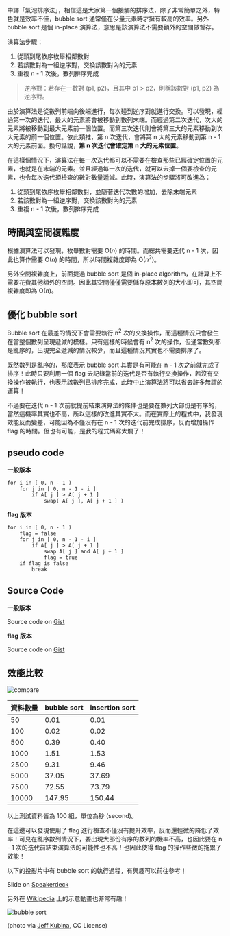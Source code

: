 <!--
[date]: 2013-02-28
[title]: [Sort] 淺談 bubble sort
[name]: sort-about-bubble-sort
[tag]: ACM-ICPC, sort | 排序, algorithm | 演算法
[photo]: http://i.minus.com/j5FW0jRmWXcc6.jpg
-->

中譯「氣泡排序法」，相信這是大家第一個接觸的排序法，除了非常簡單之外，特色就是效率不佳，bubble sort 通常僅在少量元素時才擁有較高的效率。另外 bubble sort 是個 in-place 演算法，意思是該演算法不需要額外的空間做暫存。

演算法步驟：

1. 從頭到尾依序枚舉相鄰數對
2. 若該數對為一組逆序對，交換該數對內的元素
3. 重複 n - 1 次後，數列排序完成

> 逆序對：若存在一數對 (p1, p2)，且其中 p1 > p2，則稱該數對 (p1, p2) 為逆序對。

由於演算法是從數列前端向後端進行，每次碰到逆序對就進行交換。可以發現，經過第一次的迭代，最大的元素將會被移動到數列末端。而經過第二次迭代，次大的元素將被移動到最大元素前一個位置。而第三次迭代則會將第三大的元素移動到次大元素的前一個位置。依此類推，第 n 次迭代，會將第 n 大的元素移動到第 n - 1 大的元素前面。換句話說，**第 n 次迭代會確定第 n 大的元素位置**。

在這樣個情況下，演算法在每一次迭代都可以不需要在檢查那些已經確定位置的元素，也就是在末端的元素。並且經過每一次的迭代，就可以去掉一個要檢查的元素，也令每次迭代須檢查的數對數量遞減。此時，演算法的步驟將可改進為：

1. 從頭到尾依序枚舉相鄰數對，並隨著迭代次數的增加，去除末端元素
2. 若該數對為一組逆序對，交換該數對內的元素
3. 重複 n - 1 次後，數列排序完成

時間與空間複雜度
-------------------

根據演算法可以發現，枚舉數對需要 O(*n*) 的時間。而總共需要迭代 n - 1 次，因此也算作需要 O(*n*) 的時間，所以時間複雜度即為 O(*n*<sup>2</sup>)。

另外空間複雜度上，前面提過 bubble sort 是個 in-place algorithm，在計算上不需要花費其他額外的空間。因此其空間僅僅需要儲存原本數列的大小即可，其空間複雜度即為 O(*n*)。

優化 bubble sort
---------------------

Bubble sort 在最差的情況下會需要執行 n<sup>2</sup> 次的交換操作，而這種情況只會發生在當整個數列呈現遞減的模樣。只有這樣的時候會有 n<sup>2</sup> 次的操作，但通常數列都是亂序的，出現完全遞減的情況較少，而且這種情況其實也不需要排序了。

既然數列是亂序的，那麼表示 bubble sort 其實是有可能在 n - 1 次之前就完成了排序！此時只要利用一個 flag 去記錄當前的迭代是否有執行交換操作，若沒有交換操作被執行，也表示該數列已排序完成，此時中止演算法將可以省去許多無謂的運算！

不過要在迭代 n - 1 次前就提前結束演算法的條件也是要在數列大部份是有序的，當然這機率其實也不高，所以這樣的改進其實不大。而在實際上的程式中，我發現效能反而變差，可能因為不僅沒有在 n - 1 次的迭代前完成排序，反而增加操作 flag 的時間。但也有可能，是我的程式碼寫太爛了！


pseudo code
-----------------

**一般版本**

	for i in [ 0, n - 1 )
		for j in [ 0, n - 1 - i ]
			if A[ j ] > A[ j + 1 ]
				swap( A[ j ], A[ j + 1 ] )
				
**flag 版本**

	for i in [ 0, n - 1 )
		flag = false
		for j in [ 0, n - 1 - i ]
			if A[ j ] > A[ j + 1 ]
				swap A[ j ] and A[ j + 1 ]
				flag = true
		if flag is false
			break
			

Source Code
----------------

**一般版本**

<script src="https://gist.github.com/KuoE0/5051092.js?file=bubbleSort.cpp"></script>

Source code on [Gist][2]

**flag 版本**

<script src="https://gist.github.com/KuoE0/5051092.js?file=bubbleSort-flag.cpp"></script>

Source code on [Gist][3]

效能比較
----------

![compare][p1]

資料數量 | bubble sort | insertion sort
---|---|---
50|0.01|0.01
100|0.02|0.02
500|0.39|0.40
1000|1.51|1.53
2500|9.31|9.46
5000|37.05|37.69
7500|72.55|73.79
10000|147.95|150.44

以上測試資料皆為 100 組，單位為秒 (second)。

在這邊可以發現使用了 flag 進行檢查不僅沒有提升效率，反而還輕微的降低了效率！可見在亂序數列情況下，要出現大部份有序的數列的機率不高，也因此要在 n - 1 次的迭代前結束演算法的可能性也不高！也因此使得 flag 的操作些微的拖累了效能！


以下的投影片中有 bubble sort 的執行過程，有興趣可以前往參考！

<script async class="speakerdeck-embed" data-id="6abcbcc066bb0130d5d922000aa60c83" data-ratio="1.33333333333333" src="//speakerdeck.com/assets/embed.js"></script>

Slide on [Speakerdeck][4]

另外在 [Wikipedia][5] 上的示意動畫也非常有趣！

![bubble sort][p2]

(photo via [Jeff Kubina][1], CC License)

[1]: http://www.flickr.com/photos/kubina/153872024/
[2]: https://gist.github.com/KuoE0/5051092#file-bubblesort-cpp
[3]: https://gist.github.com/KuoE0/5051092#file-bubblesort-flag-cpp
[4]: https://speakerdeck.com/kuoe0/bubble-sort
[5]: http://zh.wikipedia.org/wiki/%E5%86%92%E6%B3%A1%E6%8E%92%E5%BA%8F

[p1]: http://i.minus.com/jpU8cQU9SXKQZ.jpg
[p2]: http://upload.wikimedia.org/wikipedia/commons/3/37/Bubble_sort_animation.gif
